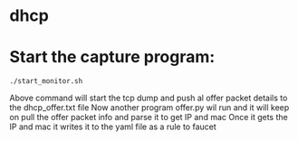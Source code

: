 # dhcp

# Start the capture program:

    ./start_monitor.sh

Above command will start the tcp dump and push al offer packet details to the dhcp_offer.txt file
Now another program offer.py wil run and it will keep on pull the offer packet info and parse it to get IP and mac
Once it gets the IP and mac it writes it to the yaml file as a rule to faucet
